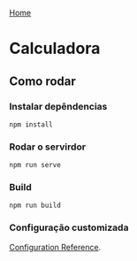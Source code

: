 [Home](https://github.com/larrydiniz/ProjetosWeb)
# Calculadora

## Como rodar
### Instalar depêndencias
```
npm install
```

### Rodar o servirdor
```
npm run serve
```

### Build
```
npm run build
```
### Configuração customizada
[Configuration Reference](https://cli.vuejs.org/config/).
